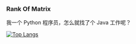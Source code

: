 ### Rank Of Matrix

我一个 Python 程序员，怎么就找了个 Java 工作呢？

[![Top Langs](https://github-readme-stats.vercel.app/api/top-langs/?username=monoglo&layout=compact)](https://github.com/anuraghazra/github-readme-stats)

<!--
**monoglo/monoglo** is a ✨ _special_ ✨ repository because its `README.md` (this file) appears on your GitHub profile.

Here are some ideas to get you started:

- 🔭 I’m currently working on ...
- 🌱 I’m currently learning ...
- 👯 I’m looking to collaborate on ...
- 🤔 I’m looking for help with ...
- 💬 Ask me about ...
- 📫 How to reach me: ...
- 😄 Pronouns: ...
- ⚡ Fun fact: ...
-->
